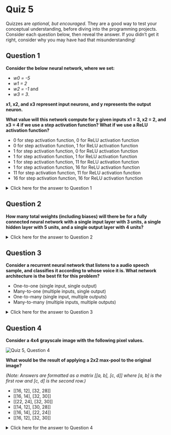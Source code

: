 Quiz 5
======

Quizzes are _optional, but encouraged_. They are a good way to test your conceptual understanding, before diving into the programming projects. Consider each question below, then reveal the answer. If you didn’t get it right, consider why you may have had that misunderstanding!

Question 1
----------

**Consider the below neural network, where we set:**

*   _w0 = -5_
*   _w1 = 2_
*   _w2 = -1_ and
*   _w3 = 3_.

**x1, x2, and x3 represent input neurons, and y represents the output neuron.**

**What value will this network compute for y given inputs x1 = 3, x2 = 2, and x3 = 4 if we use a step activation function? What if we use a ReLU activation function?**

*   0 for step activation function, 0 for ReLU activation function
*   0 for step activation function, 1 for ReLU activation function
*   1 for step activation function, 0 for ReLU activation function
*   1 for step activation function, 1 for ReLU activation function
*   1 for step activation function, 11 for ReLU activation function
*   1 for step activation function, 16 for ReLU activation function
*   11 for step activation function, 11 for ReLU activation function
*   16 for step activation function, 16 for ReLU activation function

<details><summary>Click here for the answer to Question 1</summary>

1 for step activation function, 11 for ReLU activation function
</details>

Question 2
----------

**How many total weights (including biases) will there be for a fully connected neural network with a single input layer with 3 units, a single hidden layer with 5 units, and a single output layer with 4 units?**

<details><summary>Click here for the answer to Question 2</summary>

44
</details>

Question 3
----------

**Consider a recurrent neural network that listens to a audio speech sample, and classifies it according to whose voice it is. What network architecture is the best fit for this problem?**

*   One-to-one (single input, single output)
*   Many-to-one (multiple inputs, single output)
*   One-to-many (single input, multiple outputs)
*   Many-to-many (multiple inputs, multiple outputs)

<details><summary>Click here for the answer to Question 3</summary>

Many-to-one (multiple inputs, single output)
</details>

Question 4
----------

**Consider a 4x4 grayscale image with the following pixel values.**

![Quiz 5, Question 4](../images/q5q4.png)

**What would be the result of applying a 2x2 max-pool to the original image?**

_(Note: Answers are formatted as a matrix \[\[a, b\], \[c, d\]\] where \[a, b\] is the first row and \[c, d\] is the second row.)_

*   \[\[16, 12\], \[32, 28\]\]
*   \[\[16, 14\], \[32, 30\]\]
*   \[\[22, 24\], \[32, 30\]\]
*   \[\[14, 12\], \[30, 28\]\]
*   \[\[16, 14\], \[22, 24\]\]
*   \[\[16, 12\], \[32, 30\]\]

<details><summary>Click here for the answer to Question 4</summary>

\[\[16, 12\], \[32, 28\]\]
</details>